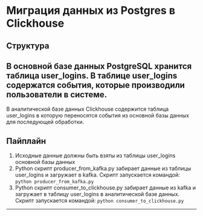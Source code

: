 # Миграция данных из Postgres в Clickhouse

## Структура
В основной базе данных PostgreSQL хранится таблица user_logins.
В таблице user_logins содержатся события, которые производили пользователи в системе.
---
В аналитической базе данных Clickhouse содержится таблица user_logins
в которую переносятся события из основной базы данных для последующей обработки.
## Пайплайн
1. Исходные данные должны быть взяты из таблицы user_logins основной базы данных
2. Python скрипт producer_from_kafka.py забирает данные из таблицы user_logins и загружает в kafka. Скрипт запускается командой: ```python producer_from_kafka.py```
3. Python скрипт consumer_to_clickhouse.py забирает данные из kafka и загружает в таблицу user_logins в аналитической базе данных. Скрипт запускается командой: ```python consumer_to_clickhouse.py```
---
